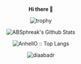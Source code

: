 <p align="center">
<strong> Hi there </strong>👋
</p>

<p align="center"><img src="https://github-profile-trophy.vercel.app/?username=diaabadr&row=2&column=3&theme=juicyfresh&margin-w=15&margin-h=15&no-frame=true)" alt="trophy" /></p>


<p align="center"><img align="center" src="https://github-readme-stats.vercel.app/api?username=diaabadr&include_all_commits=true&count_private=true&show_icons=true&line_height=20&title_color=7A7ADB&icon_color=2234AE&text_color=D3D3D3&bg_color=0,000000,130F40" alt="ABSphreak's Github Stats"></p>

<p align="center"><img src="https://github-readme-stats.vercel.app/api/top-langs/?username=diaabadr&langs_count=10&theme=tokyonight&layout=compact" alt="AnhellO :: Top Langs" /></p>


<p align="center"><img align="center" src="https://github-readme-streak-stats.herokuapp.com/?user=diaabadr&theme=tokyonight" alt="diaabadr" /></p>




<!--
<p align="center">   
[![trophy](https://github-profile-trophy.vercel.app/?username=diaabadr&row=2&column=3&theme=juicyfresh&margin-w=15&margin-h=15&no-frame=true)](https://github.com/ryo-ma/github-profile-trophy)
  </p>


<p align="center"><img src="https://github-readme-stats.vercel.app/api?username=diaabadr&&show_icons=true&theme=synthwave" alt="AnhellO :: Profile Stats" /></p>

-->
  
